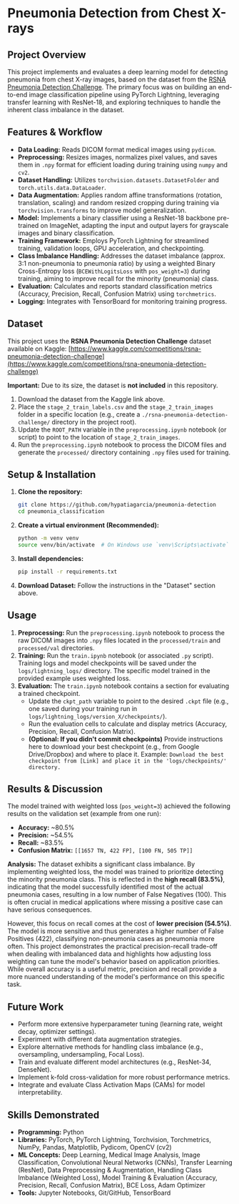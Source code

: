 # Pneumonia Detection from Chest X-rays

## Project Overview

This project implements and evaluates a deep learning model for detecting pneumonia from chest X-ray images, based on the dataset from the [RSNA Pneumonia Detection Challenge](https://www.kaggle.com/competitions/rsna-pneumonia-detection-challenge). The primary focus was on building an end-to-end image classification pipeline using PyTorch Lightning, leveraging transfer learning with ResNet-18, and exploring techniques to handle the inherent class imbalance in the dataset.

## Features & Workflow

*   **Data Loading:** Reads DICOM format medical images using `pydicom`.
*   **Preprocessing:** Resizes images, normalizes pixel values, and saves them in `.npy` format for efficient loading during training using `numpy` and `cv2`.
*   **Dataset Handling:** Utilizes `torchvision.datasets.DatasetFolder` and `torch.utils.data.DataLoader`.
*   **Data Augmentation:** Applies random affine transformations (rotation, translation, scaling) and random resized cropping during training via `torchvision.transforms` to improve model generalization.
*   **Model:** Implements a binary classifier using a ResNet-18 backbone pre-trained on ImageNet, adapting the input and output layers for grayscale images and binary classification.
*   **Training Framework:** Employs PyTorch Lightning for streamlined training, validation loops, GPU acceleration, and checkpointing.
*   **Class Imbalance Handling:** Addresses the dataset imbalance (approx. 3:1 non-pneumonia to pneumonia ratio) by using a weighted Binary Cross-Entropy loss (`BCEWithLogitsLoss` with `pos_weight=3`) during training, aiming to improve recall for the minority (pneumonia) class.
*   **Evaluation:** Calculates and reports standard classification metrics (Accuracy, Precision, Recall, Confusion Matrix) using `torchmetrics`.
*   **Logging:** Integrates with TensorBoard for monitoring training progress.

## Dataset

This project uses the **RSNA Pneumonia Detection Challenge** dataset available on Kaggle:
[https://www.kaggle.com/competitions/rsna-pneumonia-detection-challenge](https://www.kaggle.com/competitions/rsna-pneumonia-detection-challenge)

**Important:** Due to its size, the dataset is **not included** in this repository.
1.  Download the dataset from the Kaggle link above.
2.  Place the `stage_2_train_labels.csv` and the `stage_2_train_images` folder in a specific location (e.g., create a `./rsna-pneumonia-detection-challenge/` directory in the project root).
3.  Update the `ROOT_PATH` variable in the `preprocessing.ipynb` notebook (or script) to point to the location of `stage_2_train_images`.
4.  Run the `preprocessing.ipynb` notebook to process the DICOM files and generate the `processed/` directory containing `.npy` files used for training.

## Setup & Installation

1.  **Clone the repository:**
    ```bash
    git clone https://github.com/hypatiagarcia/pneumonia-detection
    cd pneumonia_classification
    ```
2.  **Create a virtual environment (Recommended):**
    ```bash
    python -m venv venv
    source venv/bin/activate  # On Windows use `venv\Scripts\activate`
    ```
3.  **Install dependencies:**
    ```bash
    pip install -r requirements.txt
    ```
4.  **Download Dataset:** Follow the instructions in the "Dataset" section above.

## Usage

1.  **Preprocessing:** Run the `preprocessing.ipynb` notebook to process the raw DICOM images into `.npy` files located in the `processed/train` and `processed/val` directories.
2.  **Training:** Run the `train.ipynb` notebook (or associated `.py` script). Training logs and model checkpoints will be saved under the `logs/lightning_logs/` directory. The specific model trained in the provided example uses weighted loss.
3.  **Evaluation:** The `train.ipynb` notebook contains a section for evaluating a trained checkpoint.
    *   Update the `ckpt_path` variable to point to the desired `.ckpt` file (e.g., one saved during your training run in `logs/lightning_logs/version_X/checkpoints/`).
    *   Run the evaluation cells to calculate and display metrics (Accuracy, Precision, Recall, Confusion Matrix).
    *   **(Optional: If you didn't commit checkpoints)** Provide instructions here to download your best checkpoint (e.g., from Google Drive/Dropbox) and where to place it. Example: `Download the best checkpoint from [Link] and place it in the 'logs/checkpoints/' directory.`

## Results & Discussion

The model trained with weighted loss (`pos_weight=3`) achieved the following results on the validation set (example from one run):

*   **Accuracy:** ~80.5%
*   **Precision:** ~54.5%
*   **Recall:** ~83.5%
*   **Confusion Matrix:** `[[1657 TN, 422 FP], [100 FN, 505 TP]]`

**Analysis:**
The dataset exhibits a significant class imbalance. By implementing weighted loss, the model was trained to prioritize detecting the minority pneumonia class. This is reflected in the **high recall (83.5%)**, indicating that the model successfully identified most of the actual pneumonia cases, resulting in a low number of False Negatives (100). This is often crucial in medical applications where missing a positive case can have serious consequences.

However, this focus on recall comes at the cost of **lower precision (54.5%)**. The model is more sensitive and thus generates a higher number of False Positives (422), classifying non-pneumonia cases as pneumonia more often. This project demonstrates the practical precision-recall trade-off when dealing with imbalanced data and highlights how adjusting loss weighting can tune the model's behavior based on application priorities. While overall accuracy is a useful metric, precision and recall provide a more nuanced understanding of the model's performance on this specific task.

## Future Work

*   Perform more extensive hyperparameter tuning (learning rate, weight decay, optimizer settings).
*   Experiment with different data augmentation strategies.
*   Explore alternative methods for handling class imbalance (e.g., oversampling, undersampling, Focal Loss).
*   Train and evaluate different model architectures (e.g., ResNet-34, DenseNet).
*   Implement k-fold cross-validation for more robust performance metrics.
*   Integrate and evaluate Class Activation Maps (CAMs) for model interpretability.

## Skills Demonstrated

*   **Programming:** Python
*   **Libraries:** PyTorch, PyTorch Lightning, Torchvision, Torchmetrics, NumPy, Pandas, Matplotlib, Pydicom, OpenCV (cv2)
*   **ML Concepts:** Deep Learning, Medical Image Analysis, Image Classification, Convolutional Neural Networks (CNNs), Transfer Learning (ResNet), Data Preprocessing & Augmentation, Handling Class Imbalance (Weighted Loss), Model Training & Evaluation (Accuracy, Precision, Recall, Confusion Matrix), BCE Loss, Adam Optimizer
*   **Tools:** Jupyter Notebooks, Git/GitHub, TensorBoard
